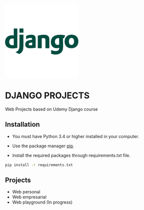 
<img src="./Description/django-logo.png">

# DJANGO PROJECTS

Web Projects based on Udemy Django course <!--by Professor Hector Costa-->

## Installation

- You must have Python 3.4 or higher installed in your computer.

- Use the package manager [pip](https://pip.pypa.io/en/stable/).

- Install the required packages through requirements.txt file.

```bash
pip install -r requirements.txt
```
## Projects

* Web personal
* Web empresarial
* Web playground (In progress)

